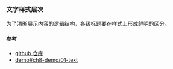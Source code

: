 ### 文字样式层次

为了清晰展示内容的逻辑结构，各级标题要在样式上形成鲜明的区分。

#### 参考

* [github 仓库](https://github.com/happypeter/bianguaishou-page/tree/gh-pages/demo/ch8-demo/01-text)
* [demo#ch8-demo/01-text](https://happypeter.github.io/bianguaishou-page/demo/ch8-demo/01-text/)

